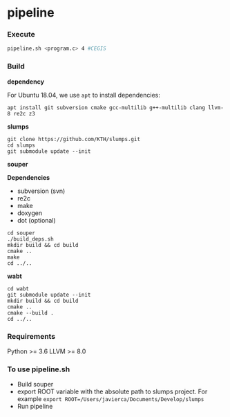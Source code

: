 # pipeline

### Execute
```bash
pipeline.sh <program.c> 4 #CEGIS
```

### Build

__dependency__

For Ubuntu 18.04, we use `apt` to install dependencies:
```
apt install git subversion cmake gcc-multilib g++-multilib clang llvm-8 re2c z3
```

__slumps__

```
git clone https://github.com/KTH/slumps.git
cd slumps
git submodule update --init
```

__souper__

**Dependencies**
 - subversion (svn)
 - re2c
 - make
 - doxygen
 - dot (optional)

```
cd souper
./build_deps.sh
mkdir build && cd build
cmake ..
make
cd ../..
```

__wabt__

```
cd wabt
git submodule update --init
mkdir build && cd build
cmake ..
cmake --build .
cd ../..
```

### Requirements

Python >= 3.6
LLVM >= 8.0

### To use pipeline.sh

- Build souper
- export ROOT variable with the absolute path to slumps project. For example ```export ROOT=/Users/javierca/Documents/Develop/slumps```
- Run pipeline
